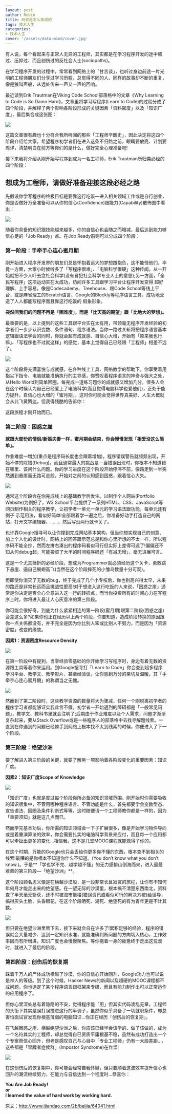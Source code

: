 ```yaml
---
layout: post
author: Robin
title: 码农是怎么炼成的
tags: 技术人生
categories:
- 技术人生
cover: '/assets/data-mind/cover.jpg'
---
```


有人说，每个看起来与正常人无异的工程师，其实都是在学习程序开发的途中熬过、压抑过、而且创伤过的反社会人士(sociopaths)。

在学习程序开发的过程中，常常看到网络上的「甘苦谈」，也听过身边前途一片光明的工程师朋友们分享过学习历程，总觉得不同的人、同样的故事却不断的重复，像是狼叫声般，从远处传来一声又一声的回响。

最近读到Erik Trautman在Viking Code School部落格中的文章《Why Learning to Code is So Damn Hard》，文章里将学习写程序(Learn to Code)的过程分成了四个阶段，并解释了两个影响各阶段形成的关键因素「资料密度」以及「知识广度」，最后集合成这张图：

![](/assets/data-mind/main.png)

这篇文章很有趣也十分符合我所听闻的那些「工程师辛酸史」，因此决定将这四个阶段介绍给大家，希望程序初学者们在进入这条不归路之前，眼睛要放亮、计划要周详，清楚明白在前方等你们的是什么，做好完全心理准备吧!

接下来我将介绍从刚开始写程序到成为一名工程师，Erik Trautman所归类必经的四个阶段：

## 想成为工程师，请做好准备迎接这段必经之路

先假设你学写程序的终极目标是要靠这行吃饭––进入相关领域工作或是自行创业，你是否做好万全准备可以从你的信心(Confidence)跟能力(Capability)散佈图中看出：

![](/assets/data-mind/con_com.png)

随着你具备的知识跟技能越来越多，你的自信心也会随之而增减，最后达到能力够信心足的「Job Ready」点。在Job Ready前则可以分成四个阶段：

### 第一阶段：手牵手心连心蜜月期

刚开始进入程序开发界的朋友们总是怀抱着远大的梦想跟抱负，这不能怪他们，毕竟一方面，大家小时候听多了「写程序很难」、「电脑科学很硬」这种传闻，从一开始就把不少人吓去念社会科学(没有冒犯社会科学专业人士的意思);另一方面，「全民写程序」这项运动实在太成功，坊间许多工具跟学习平台让程序开发变得
超好理解、上手容易，像是Codecademy、Treehouse、跟Code School等线上平台，或是麻省理工的Scratch语言、Google的Blockly等程序语言工具，成功地营造了人人都能写程序而且靠这行吃饭的
假象形象。

**突然间我们的问题不再是「困难度」，而是「比天高的期望」跟「比地大的梦想」。**

最重要的是，以上提到的这些工具跟平台实在太有用，带领毫无程序开发经验的初学者们一步步认识变数、条件语句、程序语法。当你一路过关斩将把程序语言基本逻辑跟语法学会的同时，你就会超有成就感、自信心大增，开始有「原来我也行嘛」、「写程序也不过就这样」的感觉，基本上觉得自己已经跟「工程师」相差不远了。

![](/assets/data-mind/con_com2.png)

这个阶段将充满喜悦与成就感，在各种线上工具、网络教学的帮助下，你享受着用指尖下指令、电脑就能准确执行的主导感，你赞叹着程序语言的神奇与强大之处，从Hello World到简单回圈，每完成一道练习题你的成就感又增加几分，很多人会在这个时候认为自己已经爱上了电脑科学(而且觉得电脑科学也爱他们)，正处于能力提升，自信心也大增的「蜜月期」，这时你可能会觉得世界真美好、人生大概就会从此飞黄腾达，但我得残酷的告诉你：

这段旅程才刚开始而已。

### 第二阶段：困惑之崖

**就跟大部份的情侣/新婚夫妻一样，蜜月期会结束，你会慢慢发现「相爱没这么简单」。**

作业难度一增加(重点是程序码长度也会跟着增加)，程序错误警告就频频出现，开始不停的除错(Debug)。而且通常最大的挑战是––当错误出现时，你根本不知道错在哪里、该问什么问题。你的学习进度在这个阶段开始停滞不前，像路走到一半突然遇到悬崖而无路可走般，开始对之前的认知感到困惑，跟着信心大失。

![](/assets/data-mind/con_com3.png)

通常这个阶段会在你完成线上的基础教学后发生。以制作个人网站(Portfolio Website)为例好了，W3
School平台提供了一系列HTML、CSS、JavaScript等网页制作相关的程序教学，让初学者一单元一单元的学习语法跟功能，每单元还有例子
示范用法，看似好简单!全部跟着学一遍之后，你准备好动手打造自己的网站，打开文字编辑器，……，然后写没两行就卡关了。

也许靠Google搜寻可以让你撑到完成网站基本架构，但当你想实现自己的创意、加上个人化的设计时，网络上的回答跟示范总是和你心里所想的不太一样，所以程序码不能全抄，然而左拼右凑出的程序码看似可行但实际上差得可远了!偏偏还不知从何debug起，可能投资了大半的时间程序码还「有减无增」，毫无进展可言。

这是一个尤其挫折的必经阶段，想成为Programmer就必须经历这个关卡，勇敢跳下悬崖、逼自己展翅高飞(当然在这个阶段摔死的小雏鸟数量十分可观)。

但即使你消灭了无数的bug，终于完成了几个小专桉后，你也别高兴得太早，未来的路还是非常长远而且挑战性更高!对于想进入这行吃饭的人来说，「困惑之崖」通常是你决定是否全心全意进入这一行的转捩点，而当你投资所有的时间心力在写程序上时，你将进入最让人心灰意冷的第三阶段。

你可能会很好奇，到底为什么紧紧相连的第一阶段(蜜月期)跟第二阶段(困惑之崖)会差这么多?如果你也正在经历以上两个阶段，你要知道，造成阶段转换的原因跟你一点关係都没有，并不完全是因为你比别人笨或比别人不努力，而是因为「资源密度」改变的缘故。

**因素1：资源密度Resource Density**

![](/assets/data-mind/rd.png)

在第一阶段中有提到，当零经验零基础的你开始学习写程序时，身边有着无数的资源跟工具等着你来运用。到Google搜寻打「Learn to
Code」你会查到超多程序学习平台、教学文、教学影片、甚至经验谈，让你感到万分的亲切及温暖，其「手牵手心连心蜜月期」的称谓当之无愧。

![](/assets/data-mind/search.png)

然而到了第二阶段时，这些教学资源的数量将大为骤减，任何一个刚脱离初学者的程序学习者都能够证实我此言不假。初学者一开始遇到的障碍都是「一般常见问题」，教学文、教科书里就会注明了;后期由于作业难度以及个人需求，问题才渐渐复杂起来，要从Stack
Overflow或是一些程序人的部落格中去找寻解题线索。一直到在你遇到的问题已经棘手到网络上根本找不太到线索的时候，你便进入了下一个阶段。

### 第三阶段：绝望沙洲

要了解进入第三阶段的关键，就要了解另一项影响着各阶段变化的重要因素：知识广度。

**因素2：知识广度Scope of Knowledge**

![](/assets/data-mind/sfk.png)

「知识广度」也就是度过每个阶段你所必备的知识领域范围。刚开始时你需要吸收的知识很集中，不管用哪种程序语言、不管功能是什么，首先都要学会变数型态、宣告语法、回圈及条件判断式等等，这时随便请一个工程师教你都是一样的，因为「重要须知」就是这几点而已。

然而学完基本功后，你所需的知识领域会一下子扩展很多，像是开始学习物件导向或是着重演算法的效率，你会需要扎实的电脑科学背景来应付，而且每一个应用都可以牵扯出更多的变化…相信我，这不是几堂MOOC课程就能救得了你的。

在这个时期，万能的Google也只会丢给你更多你不懂的东西，根本查不到相关的线索!最糟的是你根本不知道你什么不知道。(You don’t know what you don’t know.)。于是**「学也学不完、越学越不懂」的无力感排山倒海而来，进入最最难熬的第三阶段––「绝望沙洲」**。

这个阶段顾名思义像是在横越沙漠般，是一段非常长且寂寞的旅程，让你有不知何年何月才能走出来的绝望感。在一望无际的沙漠里，根本搞不清楚东西南北，资料查了半天毫无斩获，还不时被海市蜃楼(错误资讯或看似可行的解决方桉)给误导，搞得灰头土脸、头昏眼花，在这个阶段晒死、渴死、绝望死的有为青年更是不计其数。

![](/assets/data-mind/con_com4.png)

但只要在绝望沙洲里熬下去，接下来就会自在许多了!累积足够的经验，程序的错误就会大量减少、达到一定知识水准，就能准确判断问题的方向切入核心，工作效率因而有所增进，知识广度也会慢慢聚焦。等你拖着一身的疲惫终于走出这荒漠时，就进入了最后的阶段。

### 第四阶段：创伤后的恢复期

踩着千万人的尸体成功横越了沙漠，你的自信心开始回升，Google功力也可以说是神人的等级。到了这个时候，Hacker News的新闻以及超硬的MOOC课程都不成问题，你也选定了某个程序语言跟框架来专研，而且有能力制作出可以正常运作的应用程序了。

但你心里深处总有着隐隐的不安，觉得程序能「用」但其实代码凌乱无章，工程师的头衔下其实是误打误撞进这行的半调子，虽然你似乎具备了一切就职条件，却总害怕面试官发现你根基薄弱的电脑知识…你正在经历「创伤后的恢复期」。

在飞越困惑之崖、横越绝望沙洲之后，你应该已经学会该学的、做了该做的，成为一个名符其实的工程师，却总觉得自已资质平庸根基不稳，虽然有成功打造出一个个专案而信心回升，但老是感叹自己与心目中「专业工程师」仍有一大段差距…，这些都是「冒牌者症候群」(Impostor Syndrome)在作祟!

![](/assets/data-mind/con_com5.png)

在这创伤后的恢复期中，你可能会经常自我怀疑，但只要顺着这波效率提升信心也回升的潮流继续努力，在能力与自信达到一个程度时…恭喜你：

**You Are Job Ready!    
or  
I learned the value of hard work by working hard.**


原文：http://www.ijiandao.com/2b/baijia/64041.html
